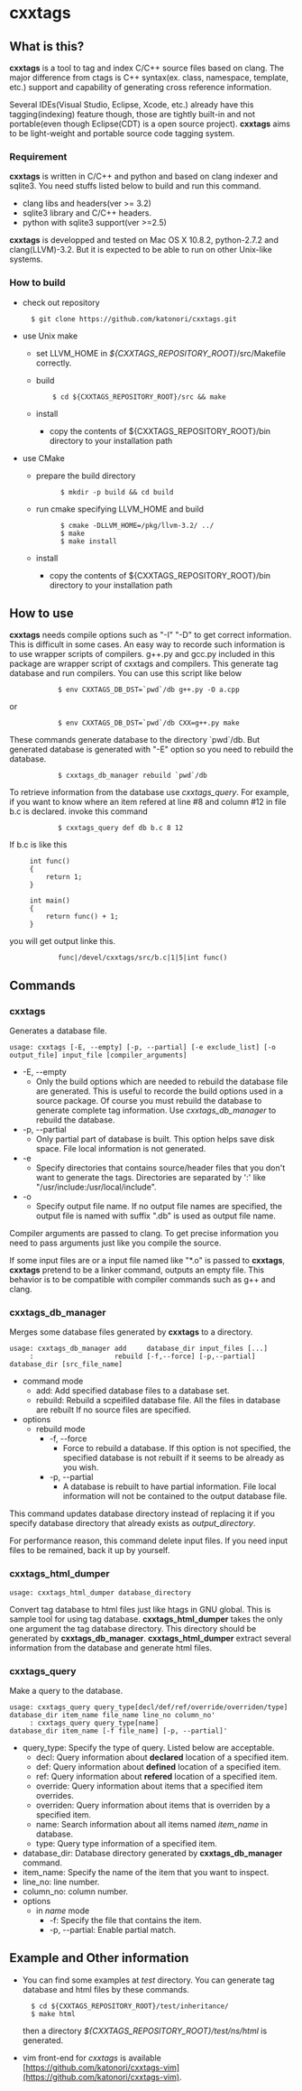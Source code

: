 cxxtags
=======

What is this?
------------------------
**cxxtags** is a tool to tag and index C/C++ source files based on clang. The major difference from ctags is
C++ syntax(ex. class, namespace, template, etc.) support and capability of generating cross reference information.

Several IDEs(Visual Studio, Eclipse, Xcode, etc.) already have this tagging(indexing) feature though, those are tightly
built-in and not portable(even though Eclipse(CDT) is a open source project). **cxxtags** aims to be light-weight and
portable source code tagging system.

### Requirement
**cxxtags** is written in C/C++ and python and based on clang indexer and sqlite3. You need stuffs listed
below to build and run this command.

* clang libs and headers(ver >= 3.2)
* sqlite3 library and C/C++ headers.
* python with sqlite3 support(ver >=2.5)

**cxxtags** is developped and tested on Mac OS X 10.8.2, python-2.7.2 and clang(LLVM)-3.2.
But it is expected to be able to run on other Unix-like systems.

### How to build
* check out repository

        $ git clone https://github.com/katonori/cxxtags.git

* use Unix make
    * set LLVM_HOME in _${CXXTAGS_REPOSITORY_ROOT}_/src/Makefile correctly.  
    * build

              $ cd ${CXXTAGS_REPOSITORY_ROOT}/src && make

    * install

        * copy the contents of ${CXXTAGS_REPOSITORY_ROOT}/bin directory to your installation path

* use CMake
    * prepare the build directory

                $ mkdir -p build && cd build

    * run cmake specifying LLVM_HOME and build

                $ cmake -DLLVM_HOME=/pkg/llvm-3.2/ ../
                $ make
                $ make install

    * install
        * copy the contents of ${CXXTAGS_REPOSITORY_ROOT}/bin directory to your installation path

How to use
------------------------
**cxxtags** needs compile options such as "-I" "-D" to get correct information.
This is difficult in some cases. An easy way to recorde such information is to use wrapper scripts of compilers.
g++.py and gcc.py included in this package are wrapper script of cxxtags and compilers. This generate tag database
and run compilers. You can use this script like below


                $ env CXXTAGS_DB_DST=`pwd`/db g++.py -O a.cpp
                
or

                $ env CXXTAGS_DB_DST=`pwd`/db CXX=g++.py make

These commands generate database to the directory \`pwd\`/db. But generated database is generated with "-E" option
so you need to rebuild the database.

                $ cxxtags_db_manager rebuild `pwd`/db


To retrieve information from the database use *cxxtags_query*. 
For example, if you want to know where an item refered at line #8 and column #12 in file b.c is declared.
invoke this command

                $ cxxtags_query def db b.c 8 12

If b.c is like this


         int func()
         {
             return 1;
         }

         int main()
         {
             return func() + 1;
         }


you will get output linke this.

                func|/devel/cxxtags/src/b.c|1|5|int func()


Commands
------------------------

### cxxtags
Generates a database file.

    usage: cxxtags [-E, --empty] [-p, --partial] [-e exclude_list] [-o output_file] input_file [compiler_arguments]

* -E, --empty  
  * Only the build options which are needed to rebuild the database file are generated. This is useful to recorde the build options used in a source package.
    Of course you must rebuild the database to generate complete tag information. Use *cxxtags_db_manager* to rebuild the database.
* -p, --partial  
  * Only partial part of database is built. This option helps save disk space. File local information is not generated.
* -e  
  * Specify directories that contains source/header files that you don't want to generate the tags. Directories are separated by ':' like "/usr/include:/usr/local/include".
* -o  
  * Specify output file name. If no output file names are specified, the output file is named with suffix ".db" is used as output file name.

Compiler arguments are passed to clang. To get precise information you need to pass arguments just like you compile the source.

If some input files are or a input file named like "*.o" is passed to **cxxtags**, **cxxtags** pretend to be a linker command, 
outputs an empty file. This behavior is to be compatible with compiler commands such as g++ and clang.

### cxxtags_db_manager
Merges some database files generated by **cxxtags** to a directory. 

    usage: cxxtags_db_manager add     database_dir input_files [...]
         :                    rebuild [-f,--force] [-p,--partial] database_dir [src_file_name]

* command mode
  * add: Add specified database files to a database set.
  * rebuild: Rebuild a scpeifiled database file. All the files in database are rebuilt If no source files are specified.
* options
  * rebuild mode
    * -f, --force  
      * Force to rebuild a database. If this option is not specified, the specified database is not rebuilt if it seems to be already as you wish.
    * -p, --partial  
      * A database is rebuilt to have partial information. File local information will not be contained to the output database file.

This command updates database directory instead of replacing it if you specify database directory that already exists as *output_directory*.

For performance reason, this command delete input files. If you need input files to be remained, back it up by yourself.

### cxxtags_html_dumper

    usage: cxxtags_html_dumper database_directory

Convert tag database to html files just like htags in GNU global. This is sample tool for using tag database.
**cxxtags_html_dumper** takes the only one argument the tag database directory. This directory should be 
generated by **cxxtags_db_manager**.
**cxxtags_html_dumper** extract several information from the database and generate html files. 

### cxxtags_query
Make a query to the database.

    usage: cxxtags_query query_type[decl/def/ref/override/overriden/type] database_dir item_name file_name line_no column_no'
         : cxxtags_query query_type[name]                                 database_dir item_name [-f file_name] [-p, --partial]'

* query_type: Specify the type of query. Listed below are acceptable.  
    * decl: Query information about **declared** location of a specified item.
    * def: Query information about **defined** location of a specified item.  
    * ref: Query information about **refered** location of a specified item. 
    * override: Query information about items that a specified item overrides.
    * overriden: Query information about items that is overriden by a specified item.
    * name: Search information about all items named *item_name* in database.
    * type: Query type information of a specified item.
* database_dir: Database directory generated by **cxxtags_db_manager** command.  
* item_name: Specify the name of the item that you want to inspect.  
* line_no: line number.
* column_no: column number.
* options
    * in *name* mode
        * -f: Specify the file that contains the item.  
        * -p, --partial: Enable partial match.


Example and Other information
------------------------
* You can find some examples at _test_ directory. You can generate tag database and html files by these commands.  

        $ cd ${CXXTAGS_REPOSITORY_ROOT}/test/inheritance/
        $ make html

  then a directory _${CXXTAGS_REPOSITORY_ROOT}/test/ns/html_ is generated. 

* vim front-end for *cxxtags* is available [https://github.com/katonori/cxxtags-vim](https://github.com/katonori/cxxtags-vim).
